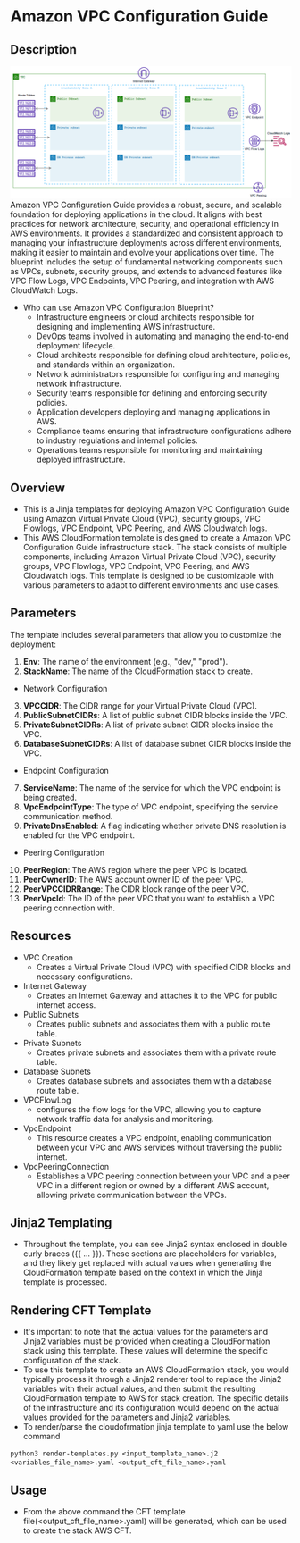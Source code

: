 # Amazon VPC Configuration Guide 


## Description
![Image](./aws-vpc-config.png)
Amazon VPC Configuration Guide provides a robust, secure, and scalable foundation for deploying applications in the cloud. It aligns with best practices for network architecture, security, and operational efficiency in AWS environments. It provides a standardized and consistent approach to managing your infrastructure deployments across different environments, making it easier to maintain and evolve your applications over time.
The blueprint includes the setup of fundamental networking components such as VPCs, subnets, security groups, and extends to advanced features like VPC Flow Logs, VPC Endpoints, VPC Peering, and integration with AWS CloudWatch Logs.
- Who can use Amazon VPC Configuration Blueprint?
    - Infrastructure engineers or cloud architects responsible for designing and implementing AWS infrastructure.
    - DevOps teams involved in automating and managing the end-to-end deployment lifecycle.
    - Cloud architects responsible for defining cloud architecture, policies, and standards within an organization.
    - Network administrators responsible for configuring and managing network infrastructure.
    - Security teams responsible for defining and enforcing security policies.
    - Application developers deploying and managing applications in AWS.
    - Compliance teams ensuring that infrastructure configurations adhere to industry regulations and internal policies.
    - Operations teams responsible for monitoring and maintaining deployed infrastructure.
    
## Overview
- This is a Jinja templates for deploying  Amazon VPC Configuration Guide using Amazon Virtual Private Cloud (VPC), security groups, VPC Flowlogs, VPC Endpoint, VPC Peering, and AWS Cloudwatch logs.
- This AWS CloudFormation template is designed to create a Amazon VPC Configuration Guide infrastructure stack. The stack consists of multiple components, including Amazon Virtual Private Cloud (VPC), security groups, VPC Flowlogs, VPC Endpoint, VPC Peering, and AWS Cloudwatch logs. This template is designed to be customizable with various parameters to adapt to different environments and use cases.

## Parameters
The template includes several parameters that allow you to customize the deployment:
1. **Env**: The name of the environment (e.g., "dev," "prod").
2. **StackName**: The name of the CloudFormation stack to create.
- Network Configuration
3. **VPCCIDR**: The CIDR range for your Virtual Private Cloud (VPC).
4. **PublicSubnetCIDRs**: A list of public subnet CIDR blocks inside the VPC.
5. **PrivateSubnetCIDRs**: A list of private subnet CIDR blocks inside the VPC.
6. **DatabaseSubnetCIDRs**: A list of database subnet CIDR blocks inside the VPC.
- Endpoint Configuration
7. **ServiceName**:  The name of the service for which the VPC endpoint is being created.
8. **VpcEndpointType**: The type of VPC endpoint, specifying the service communication method.
9. **PrivateDnsEnabled**: A flag indicating whether private DNS resolution is enabled for the VPC endpoint.
- Peering Configuration
10. **PeerRegion**: The AWS region where the peer VPC is located.
11. **PeerOwnerID**: The AWS account owner ID of the peer VPC.
12. **PeerVPCCIDRRange**: The CIDR block range of the peer VPC.
13. **PeerVpcId**: The ID of the peer VPC that you want to establish a VPC peering connection with.

## Resources
- VPC Creation
    - Creates a Virtual Private Cloud (VPC) with specified CIDR blocks and necessary configurations.
- Internet Gateway
    - Creates an Internet Gateway and attaches it to the VPC for public internet access.
- Public Subnets
    - Creates public subnets and associates them with a public route table.
- Private Subnets
    - Creates private subnets and associates them with a private route table.
- Database Subnets
    - Creates database subnets and associates them with a database route table.
- VPCFlowLog
    - configures the flow logs for the VPC, allowing you to capture network traffic data for analysis and monitoring.
- VpcEndpoint
    - This resource creates a VPC endpoint, enabling communication between your VPC and AWS services without traversing the public internet.
- VpcPeeringConnection
    - Establishes a VPC peering connection between your VPC and a peer VPC in a different region or owned by a different AWS account, allowing private communication between the VPCs.
    
## Jinja2 Templating
- Throughout the template, you can see Jinja2 syntax enclosed in double curly braces ({{ ... }}). These sections are placeholders for variables, and they likely get replaced with actual values when generating the CloudFormation template based on the context in which the Jinja template is processed.
## Rendering CFT Template
- It's important to note that the actual values for the parameters and Jinja2 variables must be provided when creating a CloudFormation stack using this template. These values will determine the specific configuration of the stack.
- To use this template to create an AWS CloudFormation stack, you would typically process it through a Jinja2 renderer tool to replace the Jinja2 variables with their actual values, and then submit the resulting CloudFormation template to AWS for stack creation. The specific details of the infrastructure and its configuration would depend on the actual values provided for the parameters and Jinja2 variables.
- To render/parse the cloudofrmation jinja template to yaml use the below command
```
python3 render-templates.py <input_template_name>.j2 <variables_file_name>.yaml <output_cft_file_name>.yaml
```
## Usage
- From the above command the CFT template file(<output_cft_file_name>.yaml) will be generated, which can be used to create the stack AWS CFT.




